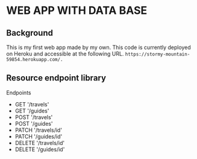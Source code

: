 # WEB APP WITH DATA BASE

## Background
This is my first web app made by my own. This code is currently deployed on Heroku and accessible at the following URL.
``` https://stormy-mountain-59854.herokuapp.com/. ```

## Resource endpoint library

Endpoints
- GET '/travels'
- GET '/guides'
- POST '/travels'
- POST '/guides'
- PATCH '/travels/id'
- PATCH '/guides/id'
- DELETE '/travels/id'
- DELETE '/guides/id'



